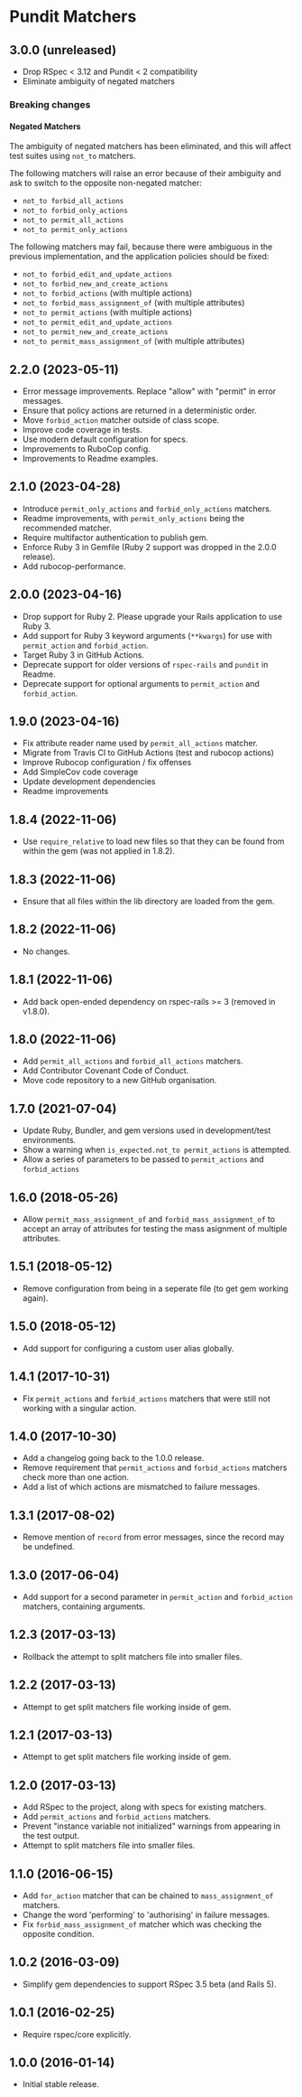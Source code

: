 # Pundit Matchers

## 3.0.0 (unreleased)

- Drop RSpec < 3.12 and Pundit < 2 compatibility
- Eliminate ambiguity of negated matchers

### Breaking changes

#### Negated Matchers

The ambiguity of negated matchers has been eliminated, and this will affect
test suites using `not_to` matchers.

The following matchers will raise an error because of their ambiguity and
ask to switch to the opposite non-negated matcher:
- `not_to forbid_all_actions`
- `not_to forbid_only_actions`
- `not_to permit_all_actions`
- `not_to permit_only_actions`

The following matchers may fail, because there were ambiguous in the previous
implementation, and the application policies should be fixed:
- `not_to forbid_edit_and_update_actions`
- `not_to forbid_new_and_create_actions`
- `not_to forbid_actions` (with multiple actions)
- `not_to forbid_mass_assignment_of` (with multiple attributes)
- `not_to permit_actions` (with multiple actions)
- `not_to permit_edit_and_update_actions`
- `not_to permit_new_and_create_actions`
- `not_to permit_mass_assignment_of` (with multiple attributes)

## 2.2.0 (2023-05-11)

- Error message improvements. Replace "allow" with "permit" in error messages.
- Ensure that policy actions are returned in a deterministic order.
- Move `forbid_action` matcher outside of class scope.
- Improve code coverage in tests.
- Use modern default configuration for specs.
- Improvements to RuboCop config.
- Improvements to Readme examples.

## 2.1.0 (2023-04-28)

- Introduce `permit_only_actions` and `forbid_only_actions` matchers.
- Readme improvements, with `permit_only_actions` being the recommended matcher.
- Require multifactor authentication to publish gem.
- Enforce Ruby 3 in Gemfile (Ruby 2 support was dropped in the 2.0.0 release).
- Add rubocop-performance.

## 2.0.0 (2023-04-16)

- Drop support for Ruby 2. Please upgrade your Rails application to use Ruby 3.
- Add support for Ruby 3 keyword arguments (`**kwargs`) for use with
  `permit_action` and `forbid_action`.
- Target Ruby 3 in GitHub Actions.
- Deprecate support for older versions of `rspec-rails` and `pundit` in Readme.
- Deprecate support for optional arguments to `permit_action` and
  `forbid_action`.

## 1.9.0 (2023-04-16)

- Fix attribute reader name used by `permit_all_actions` matcher.
- Migrate from Travis CI to GitHub Actions (test and rubocop actions)
- Improve Rubocop configuration / fix offenses
- Add SimpleCov code coverage
- Update development dependencies
- Readme improvements

## 1.8.4 (2022-11-06)

- Use `require_relative` to load new files so that they can be found from within
  the gem (was not applied in 1.8.2).

## 1.8.3 (2022-11-06)

- Ensure that all files within the lib directory are loaded from the gem.

## 1.8.2 (2022-11-06)

- No changes.

## 1.8.1 (2022-11-06)

- Add back open-ended dependency on rspec-rails >= 3 (removed in v1.8.0).

## 1.8.0 (2022-11-06)

- Add `permit_all_actions` and `forbid_all_actions` matchers.
- Add Contributor Covenant Code of Conduct.
- Move code repository to a new GitHub organisation.

## 1.7.0 (2021-07-04)

- Update Ruby, Bundler, and gem versions used in development/test environments.
- Show a warning when `is_expected.not_to permit_actions` is attempted.
- Allow a series of parameters to be passed to `permit_actions` and
  `forbid_actions`

## 1.6.0 (2018-05-26)

- Allow `permit_mass_assignment_of` and `forbid_mass_assignment_of` to accept
  an array of attributes for testing the mass asignment of multiple attributes.

## 1.5.1 (2018-05-12)

- Remove configuration from being in a seperate file (to get gem working again).

## 1.5.0 (2018-05-12)

- Add support for configuring a custom user alias globally.

## 1.4.1 (2017-10-31)

- Fix `permit_actions` and `forbid_actions` matchers that were still not working
  with a singular action.

## 1.4.0 (2017-10-30)

- Add a changelog going back to the 1.0.0 release.
- Remove requirement that `permit_actions` and `forbid_actions` matchers check
  more than one action.
- Add a list of which actions are mismatched to failure messages.

## 1.3.1 (2017-08-02)

- Remove mention of `record` from error messages, since the record may be
  undefined.

## 1.3.0 (2017-06-04)

- Add support for a second parameter in `permit_action` and `forbid_action`
  matchers, containing arguments.

## 1.2.3 (2017-03-13)

- Rollback the attempt to split matchers file into smaller files.

## 1.2.2 (2017-03-13)

- Attempt to get split matchers file working inside of gem.

## 1.2.1 (2017-03-13)

- Attempt to get split matchers file working inside of gem.

## 1.2.0 (2017-03-13)

- Add RSpec to the project, along with specs for existing matchers.
- Add `permit_actions` and `forbid_actions` matchers.
- Prevent "instance variable not initialized" warnings from appearing in the
  test output.
- Attempt to split matchers file into smaller files.

## 1.1.0 (2016-06-15)

- Add `for_action` matcher that can be chained to `mass_assignment_of` matchers.
- Change the word 'performing' to 'authorising' in failure messages.
- Fix `forbid_mass_assignment_of` matcher which was checking the opposite
  condition.

## 1.0.2 (2016-03-09)

- Simplify gem dependencies to support RSpec 3.5 beta (and Rails 5).

## 1.0.1 (2016-02-25)

- Require rspec/core explicitly.

## 1.0.0 (2016-01-14)

- Initial stable release.

